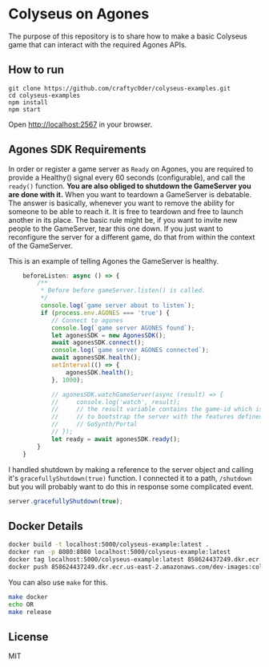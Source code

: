 # Colyseus on Agones

The purpose of this repository is to share how to make a basic Colyseus game that can interact with the required Agones APIs.
## How to run

```
git clone https://github.com/craftyc0der/colyseus-examples.git
cd colyseus-examples
npm install
npm start
```

Open [http://localhost:2567](http://localhost:2567) in your browser.

## Agones SDK Requirements 

In order or register a game server as `Ready` on Agones, you are required to provide a Healthy() signal every 60 seconds (configurable), and call the `ready()` function. **You are also obliged to shutdown the GameServer you are done with it.** When you want to teardown a GameServer is debatable. The answer is basically, whenever you want to remove the ability for someone to be able to reach it. It is free to teardown and free to launch another in its place. The basic rule might be, if you want to invite new people to the GameServer, tear this one down. If you just want to reconfigure the server for a different game, do that from within the context of the GameServer.

This is an example of telling Agones the GameServer is healthy.

```typescript
    beforeListen: async () => {
        /**
         * Before before gameServer.listen() is called.
         */
         console.log(`game server about to listen`);
         if (process.env.AGONES === 'true') {
            // Connect to agones
            console.log(`game server AGONES found`);
            let agonesSDK = new AgonesSDK();
            await agonesSDK.connect();
            console.log(`game server AGONES connected`);
            await agonesSDK.health();
            setInterval(() => {
                agonesSDK.health();
            }, 1000);

            // agonesSDK.watchGameServer(async (result) => {
            //     console.log('watch', result);
            //     // the result variable contains the game-id which is required
            //     // to bootstrap the server with the features defined on 
            //     // GoSynth/Portal
            // });
            let ready = await agonesSDK.ready();
        }
    }
```

I handled shutdown by making a reference to the server object and calling it's `gracefullyShutdown(true)` function. I connected it to a path, `/shutdown` but you will probably want to do this in response some complicated event.

```typescript
server.gracefullyShutdown(true);
```

## Docker Details

```bash
docker build -t localhost:5000/colyseus-example:latest .
docker run -p 8080:8080 localhost:5000/colyseus-example:latest
docker tag localhost:5000/colyseus-example:latest 858624437249.dkr.ecr.us-east-2.amazonaws.com/dev-images:colyseus-example-latest
docker push 858624437249.dkr.ecr.us-east-2.amazonaws.com/dev-images:colyseus-example-latest
```

You can also use `make` for this.

```bash
make docker
echo OR
make release
```


## License

MIT
